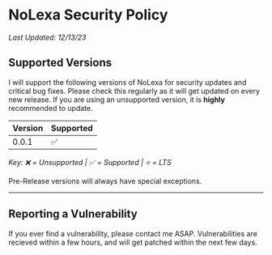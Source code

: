 # NoLexa Security Policy
*Last Updated: 12/13/23*

## Supported Versions

I will support the following versions of NoLexa for security updates and critical bug fixes. Please check this regularly as it will get updated on every new release.
If you are using an unsupported version, it is **highly** recommended to update.

| Version | Supported          |
| ------- | ------------------ |
| 0.0.1   | :white_check_mark: |

*Key: ❌ = Unsupported | :white_check_mark: = Supported | ⭐ = LTS*

Pre-Release versions will always have special exceptions.
***

## Reporting a Vulnerability

If you ever find a vulnerability, please contact me ASAP. Vulnerabilities are recieved within a few hours, and will get patched within the next few days.
